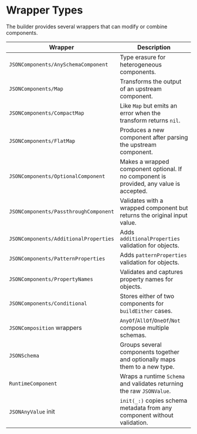 # Wrapper Types

The builder provides several wrappers that can modify or combine components.

| Wrapper | Description |
| --- | --- |
| ``JSONComponents/AnySchemaComponent`` | Type erasure for heterogeneous components. |
| ``JSONComponents/Map`` | Transforms the output of an upstream component. |
| ``JSONComponents/CompactMap`` | Like ``Map`` but emits an error when the transform returns `nil`. |
| ``JSONComponents/FlatMap`` | Produces a new component after parsing the upstream component. |
| ``JSONComponents/OptionalComponent`` | Makes a wrapped component optional. If no component is provided, any value is accepted. |
| ``JSONComponents/PassthroughComponent`` | Validates with a wrapped component but returns the original input value. |
| ``JSONComponents/AdditionalProperties`` | Adds ``additionalProperties`` validation for objects. |
| ``JSONComponents/PatternProperties`` | Adds ``patternProperties`` validation for objects. |
| ``JSONComponents/PropertyNames`` | Validates and captures property names for objects. |
| ``JSONComponents/Conditional`` | Stores either of two components for ``buildEither`` cases. |
| ``JSONComposition`` wrappers | ``AnyOf``/``AllOf``/``OneOf``/``Not`` compose multiple schemas. |
| ``JSONSchema`` | Groups several components together and optionally maps them to a new type. |
| ``RuntimeComponent`` | Wraps a runtime ``Schema`` and validates returning the raw ``JSONValue``. |
| ``JSONAnyValue`` init | `init(_:)` copies schema metadata from any component without validation. |

